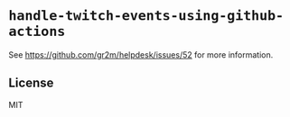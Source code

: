 # `handle-twitch-events-using-github-actions`

See https://github.com/gr2m/helpdesk/issues/52 for more information.

## License

MIT
